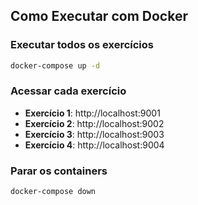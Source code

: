 ## Como Executar com Docker

### Executar todos os exercícios

```bash
docker-compose up -d
```

### Acessar cada exercício

- **Exercício 1**: http://localhost:9001
- **Exercício 2**: http://localhost:9002
- **Exercício 3**: http://localhost:9003
- **Exercício 4**: http://localhost:9004

### Parar os containers

```bash
docker-compose down
```
